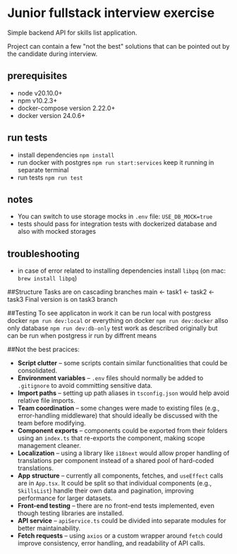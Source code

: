 # Junior fullstack interview exercise

Simple backend API for skills list application.

Project can contain a few "not the best" solutions that can be pointed out by the candidate during interview.

## prerequisites

- node v20.10.0+
- npm v10.2.3+
- docker-compose version 2.22.0+
- docker version 24.0.6+

## run tests

- install dependencies `npm install`
- run docker with postgres `npm run start:services` keep it running in separate terminal
- run tests `npm run test`

## notes

- You can switch to use storage mocks in `.env` file: `USE_DB_MOCK=true`
- tests should pass for integration tests with dockerized database and also with mocked storages

## troubleshooting

- in case of error related to installing dependencies install `libpq` (on mac: `brew install libpq`)

##Structure
Tasks are on cascading branches main <- task1 <- task2  <- task3
Final version is on task3 branch

##Testing
To see applicaton in work it can be run local with postgress docker `npm run dev:local`
or everything on docker `npm run dev:docker`
allso only database `npm run dev:db-only`
test work as described originally but can be run when postgress ir run by diffrent means

##Not the best pracices:
- **Script clutter** – some scripts contain similar functionalities that could be consolidated.  
- **Environment variables** – `.env` files should normally be added to `.gitignore` to avoid committing sensitive data.  
- **Import paths** – setting up path aliases in `tsconfig.json` would help avoid relative file imports.  
- **Team coordination** – some changes were made to existing files (e.g., error-handling middleware) that should ideally be discussed with the team before modifying.  
- **Component exports** – components could be exported from their folders using an `index.ts` that re-exports the component, making scope management cleaner.  
- **Localization** – using a library like `i18next` would allow proper handling of translations per component instead of a shared pool of hard-coded translations.  
- **App structure** – currently all components, fetches, and `useEffect` calls are in `App.tsx`. It could be split so that individual components (e.g., `SkillsList`) handle their own data and pagination, improving performance for larger datasets.  
- **Front-end testing** – there are no front-end tests implemented, even though testing libraries are installed.  
- **API service** – `apiService.ts` could be divided into separate modules for better maintainability.  
- **Fetch requests** – using `axios` or a custom wrapper around `fetch` could improve consistency, error handling, and readability of API calls.
